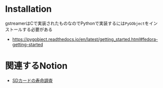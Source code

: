 # Installation

gstreamerはCで実装されたものなのでPythonで実装するには`PyGObject`をインストールする必要がある

- https://pygobject.readthedocs.io/en/latest/getting_started.html#fedora-getting-started

# 関連するNotion

- [SDカードの寿命調査](https://www.notion.so/jizaie/SD-99dc21b3d24c4a14853533aa11734e1b?pvs=4)
